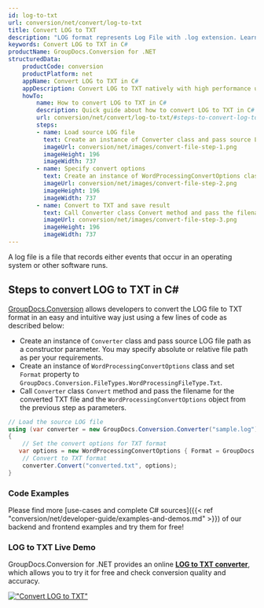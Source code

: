 ```yaml
---
id: log-to-txt
url: conversion/net/convert/log-to-txt
title: Convert LOG to TXT
description: "LOG format represents Log File with .log extension. Learn how to convert LOG to TXT file programmatically in C# language using GroupDocs.Conversion for .NET library."
keywords: Convert LOG to TXT in C#
productName: GroupDocs.Conversion for .NET
structuredData:
    productCode: conversion
    productPlatform: net
    appName: Convert LOG to TXT in C#
    appDescription: Convert LOG to TXT natively with high performance using C# language and server side GroupDocs.Conversion for .NET APIs, without the use of any software like Microsoft or Open Office.
    howTo:
        name: How to convert LOG to TXT in C# 
        description: Quick guide about how to convert LOG to TXT in C# with high performance and accuracy.
        url: conversion/net/convert/log-to-txt/#steps-to-convert-log-to-txt-in-c
        steps:
        - name: Load source LOG file 
          text: Create an instance of Converter class and pass source LOG file path as a constructor parameter. You may specify absolute or relative file path as per your requirements. 
          imageUrl: conversion/net/images/convert-file-step-1.png
          imageHeight: 196
          imageWidth: 737
        - name: Specify convert options 
          text: Create an instance of WordProcessingConvertOptions class.
          imageUrl: conversion/net/images/convert-file-step-2.png
          imageHeight: 196
          imageWidth: 737
        - name: Convert to TXT and save result 
          text: Call Converter class Convert method and pass the filename for the converted HTML file and the WordProcessingConvertOptions object from the previous step as parameters.
          imageUrl: conversion/net/images/convert-file-step-3.png
          imageHeight: 196
          imageWidth: 737
---
```


A log file is a file that records either events that occur in an operating system or other software runs.

## Steps to convert LOG to TXT in C#

[GroupDocs.Conversion](https://products.groupdocs.com/conversion/net) allows developers to convert the LOG file to TXT format in an easy and intuitive way just using a few lines of code as described below:

* Create an instance of `Converter` class and pass source LOG file path as a constructor parameter. You may specify absolute or relative file path as per your requirements. 
* Create an instance of `WordProcessingConvertOptions` class and set `Format` property to `GroupDocs.Conversion.FileTypes.WordProcessingFileType.Txt`.
* Call `Converter` class `Convert` method and pass the filename for the converted TXT file and the `WordProcessingConvertOptions` object from the previous step as parameters.

```csharp
// Load the source LOG file
using (var converter = new GroupDocs.Conversion.Converter("sample.log"))
{
    // Set the convert options for TXT format
   var options = new WordProcessingConvertOptions { Format = GroupDocs.Conversion.FileTypes.WordProcessingFileType.Txt };
    // Convert to TXT format
    converter.Convert("converted.txt", options);
}
```

### Code Examples

Please find more [use-cases and complete C# sources]({{< ref "conversion/net/developer-guide/examples-and-demos.md" >}}) of our backend and frontend examples and try them for free!

### LOG to TXT Live Demo

GroupDocs.Conversion for .NET provides an online [**LOG to TXT converter**](https://products.groupdocs.app/conversion/log-to-txt), which allows you to try it for free and check conversion quality and accuracy.

[!["Convert LOG to TXT"](conversion/net/images/convert-to-txt/convert-log-to-txt.png)](https://products.groupdocs.app/conversion/log-to-txt)